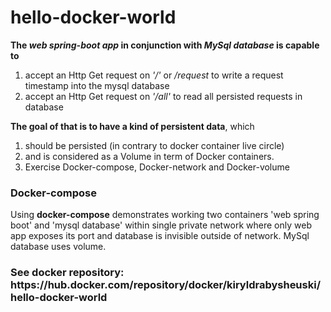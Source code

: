 ﻿# hello-docker-world

<b>The <i>web spring-boot app</i> in conjunction with <i>MySql database</i> is capable to</b>
1) accept an Http Get request on <i>'/'</i> or <i>/request</i> to write a request timestamp into the mysql database
2) accept an Http Get request on <i>'/all'</i> to read all persisted requests in database

<b>The goal of that is to have a kind of persistent data</b>, which 
1) should be persisted (in contrary to docker container live circle) 
2) and is considered as a Volume in term of Docker containers.
3) Exercise Docker-compose, Docker-network and Docker-volume

<h3>Docker-compose</h3>
Using <b>docker-compose</b> demonstrates working two containers 'web spring boot' and 'mysql database'
within single private network where only web app exposes its port and database is invisible outside of network.
MySql database uses volume.

<h3>See docker repository: https://hub.docker.com/repository/docker/kiryldrabysheuski/hello-docker-world </h3>
